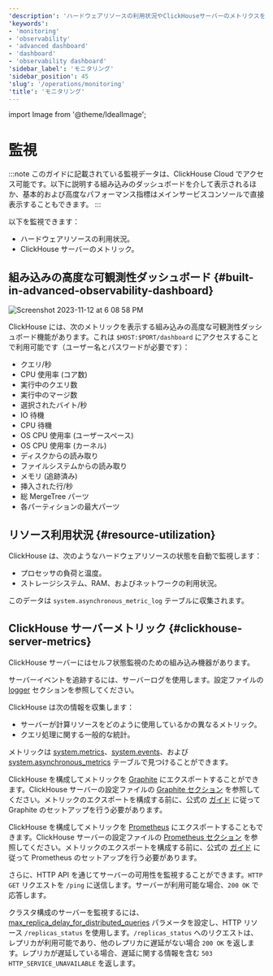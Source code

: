 ```yaml
---
'description': 'ハードウェアリソースの利用状況やClickHouseサーバーのメトリクスを監視できます。'
'keywords':
- 'monitoring'
- 'observability'
- 'advanced dashboard'
- 'dashboard'
- 'observability dashboard'
'sidebar_label': 'モニタリング'
'sidebar_position': 45
'slug': '/operations/monitoring'
'title': 'モニタリング'
---
```


import Image from '@theme/IdealImage';


# 監視

:::note
このガイドに記載されている監視データは、ClickHouse Cloud でアクセス可能です。以下に説明する組み込みのダッシュボードを介して表示されるほか、基本的および高度なパフォーマンス指標はメインサービスコンソールで直接表示することもできます。
:::

以下を監視できます：

- ハードウェアリソースの利用状況。
- ClickHouse サーバーのメトリック。

## 組み込みの高度な可観測性ダッシュボード {#built-in-advanced-observability-dashboard}

<Image img="https://github.com/ClickHouse/ClickHouse/assets/3936029/2bd10011-4a47-4b94-b836-d44557c7fdc1" alt="Screenshot 2023-11-12 at 6 08 58 PM" size="md" />

ClickHouse には、次のメトリックを表示する組み込みの高度な可観測性ダッシュボード機能があります。これは `$HOST:$PORT/dashboard` にアクセスすることで利用可能です（ユーザー名とパスワードが必要です）：

- クエリ/秒
- CPU 使用率 (コア数)
- 実行中のクエリ数
- 実行中のマージ数
- 選択されたバイト/秒
- IO 待機
- CPU 待機
- OS CPU 使用率 (ユーザースペース)
- OS CPU 使用率 (カーネル)
- ディスクからの読み取り
- ファイルシステムからの読み取り
- メモリ (追跡済み)
- 挿入された行/秒
- 総 MergeTree パーツ
- 各パーティションの最大パーツ

## リソース利用状況 {#resource-utilization}

ClickHouse は、次のようなハードウェアリソースの状態を自動で監視します：

- プロセッサの負荷と温度。
- ストレージシステム、RAM、およびネットワークの利用状況。

このデータは `system.asynchronous_metric_log` テーブルに収集されます。

## ClickHouse サーバーメトリック {#clickhouse-server-metrics}

ClickHouse サーバーにはセルフ状態監視のための組み込み機器があります。

サーバーイベントを追跡するには、サーバーログを使用します。設定ファイルの [logger](../operations/server-configuration-parameters/settings.md#logger) セクションを参照してください。

ClickHouse は次の情報を収集します：

- サーバーが計算リソースをどのように使用しているかの異なるメトリック。
- クエリ処理に関する一般的な統計。

メトリックは [system.metrics](/operations/system-tables/metrics)、[system.events](/operations/system-tables/events)、および [system.asynchronous_metrics](/operations/system-tables/asynchronous_metrics) テーブルで見つけることができます。

ClickHouse を構成してメトリックを [Graphite](https://github.com/graphite-project) にエクスポートすることができます。ClickHouse サーバーの設定ファイルの [Graphite セクション](../operations/server-configuration-parameters/settings.md#graphite) を参照してください。メトリックのエクスポートを構成する前に、公式の [ガイド](https://graphite.readthedocs.io/en/latest/install.html) に従って Graphite のセットアップを行う必要があります。

ClickHouse を構成してメトリックを [Prometheus](https://prometheus.io) にエクスポートすることもできます。ClickHouse サーバーの設定ファイルの [Prometheus セクション](../operations/server-configuration-parameters/settings.md#prometheus) を参照してください。メトリックのエクスポートを構成する前に、公式の [ガイド](https://prometheus.io/docs/prometheus/latest/installation/) に従って Prometheus のセットアップを行う必要があります。

さらに、HTTP API を通じてサーバーの可用性を監視することができます。`HTTP GET` リクエストを `/ping` に送信します。サーバーが利用可能な場合、`200 OK` で応答します。

クラスタ構成のサーバーを監視するには、[max_replica_delay_for_distributed_queries](../operations/settings/settings.md#max_replica_delay_for_distributed_queries) パラメータを設定し、HTTP リソース `/replicas_status` を使用します。`/replicas_status` へのリクエストは、レプリカが利用可能であり、他のレプリカに遅延がない場合 `200 OK` を返します。レプリカが遅延している場合、遅延に関する情報を含む `503 HTTP_SERVICE_UNAVAILABLE` を返します。
